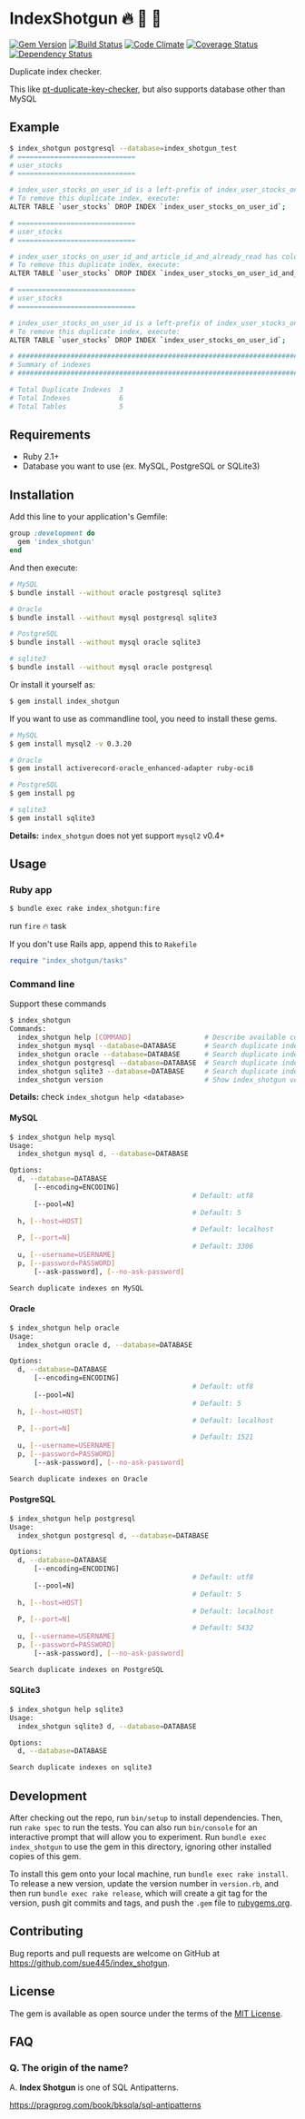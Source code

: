 # IndexShotgun :fire: :gun: :cop:
[![Gem Version](https://badge.fury.io/rb/index_shotgun.svg)](http://badge.fury.io/rb/index_shotgun)
[![Build Status](https://travis-ci.org/sue445/index_shotgun.svg?branch=master)](https://travis-ci.org/sue445/index_shotgun)
[![Code Climate](https://codeclimate.com/github/sue445/index_shotgun/badges/gpa.svg)](https://codeclimate.com/github/sue445/index_shotgun)
[![Coverage Status](https://coveralls.io/repos/sue445/index_shotgun/badge.svg?branch=master&service=github)](https://coveralls.io/github/sue445/index_shotgun?branch=master)
[![Dependency Status](https://gemnasium.com/sue445/index_shotgun.svg)](https://gemnasium.com/sue445/index_shotgun)

Duplicate index checker.

This like [pt-duplicate-key-checker](https://www.percona.com/doc/percona-toolkit/2.1/pt-duplicate-key-checker.html), but also supports database other than MySQL

## Example
```sh
$ index_shotgun postgresql --database=index_shotgun_test
# =============================
# user_stocks
# =============================

# index_user_stocks_on_user_id is a left-prefix of index_user_stocks_on_user_id_and_article_id
# To remove this duplicate index, execute:
ALTER TABLE `user_stocks` DROP INDEX `index_user_stocks_on_user_id`;

# =============================
# user_stocks
# =============================

# index_user_stocks_on_user_id_and_article_id_and_already_read has column(s) on the right side of unique index (index_user_stocks_on_user_id_and_article_id). You can drop if low cardinality
# To remove this duplicate index, execute:
ALTER TABLE `user_stocks` DROP INDEX `index_user_stocks_on_user_id_and_article_id_and_already_read`;

# =============================
# user_stocks
# =============================

# index_user_stocks_on_user_id is a left-prefix of index_user_stocks_on_user_id_and_article_id_and_already_read
# To remove this duplicate index, execute:
ALTER TABLE `user_stocks` DROP INDEX `index_user_stocks_on_user_id`;

# ########################################################################
# Summary of indexes
# ########################################################################

# Total Duplicate Indexes  3
# Total Indexes            6
# Total Tables             5
```

## Requirements
* Ruby 2.1+
* Database you want to use (ex. MySQL, PostgreSQL or SQLite3)

## Installation

Add this line to your application's Gemfile:

```ruby
group :development do
  gem 'index_shotgun'
end
```

And then execute:

```sh
# MySQL
$ bundle install --without oracle postgresql sqlite3

# Oracle
$ bundle install --without mysql postgresql sqlite3

# PostgreSQL
$ bundle install --without mysql oracle sqlite3

# sqlite3
$ bundle install --without mysql oracle postgresql
```

Or install it yourself as:

```sh
$ gem install index_shotgun
```

If you want to use as commandline tool, you need to install these gems.

```sh
# MySQL
$ gem install mysql2 -v 0.3.20

# Oracle
$ gem install activerecord-oracle_enhanced-adapter ruby-oci8

# PostgreSQL
$ gem install pg

# sqlite3
$ gem install sqlite3
```

**Details:** `index_shotgun` does not yet support `mysql2` v0.4+

## Usage
### Ruby app

```sh
$ bundle exec rake index_shotgun:fire
```

run `fire` :fire: task

If you don't use Rails app, append this to `Rakefile`

```ruby
require "index_shotgun/tasks"
```

### Command line
Support these commands

```sh
$ index_shotgun
Commands:
  index_shotgun help [COMMAND]                  # Describe available commands or one specific command
  index_shotgun mysql --database=DATABASE       # Search duplicate indexes on MySQL
  index_shotgun oracle --database=DATABASE      # Search duplicate indexes on Oracle
  index_shotgun postgresql --database=DATABASE  # Search duplicate indexes on PostgreSQL
  index_shotgun sqlite3 --database=DATABASE     # Search duplicate indexes on sqlite3
  index_shotgun version                         # Show index_shotgun version
```

**Details:** check `index_shotgun help <database>`

#### MySQL
```sh
$ index_shotgun help mysql
Usage:
  index_shotgun mysql d, --database=DATABASE

Options:
  d, --database=DATABASE
      [--encoding=ENCODING]
                                             # Default: utf8
      [--pool=N]
                                             # Default: 5
  h, [--host=HOST]
                                             # Default: localhost
  P, [--port=N]
                                             # Default: 3306
  u, [--username=USERNAME]
  p, [--password=PASSWORD]
      [--ask-password], [--no-ask-password]

Search duplicate indexes on MySQL
```

#### Oracle
```sh
$ index_shotgun help oracle
Usage:
  index_shotgun oracle d, --database=DATABASE

Options:
  d, --database=DATABASE
      [--encoding=ENCODING]
                                             # Default: utf8
      [--pool=N]
                                             # Default: 5
  h, [--host=HOST]
                                             # Default: localhost
  P, [--port=N]
                                             # Default: 1521
  u, [--username=USERNAME]
  p, [--password=PASSWORD]
      [--ask-password], [--no-ask-password]

Search duplicate indexes on Oracle
```

#### PostgreSQL
```sh
$ index_shotgun help postgresql
Usage:
  index_shotgun postgresql d, --database=DATABASE

Options:
  d, --database=DATABASE
      [--encoding=ENCODING]
                                             # Default: utf8
      [--pool=N]
                                             # Default: 5
  h, [--host=HOST]
                                             # Default: localhost
  P, [--port=N]
                                             # Default: 5432
  u, [--username=USERNAME]
  p, [--password=PASSWORD]
      [--ask-password], [--no-ask-password]

Search duplicate indexes on PostgreSQL
```

#### SQLite3
```sh
$ index_shotgun help sqlite3
Usage:
  index_shotgun sqlite3 d, --database=DATABASE

Options:
  d, --database=DATABASE

Search duplicate indexes on sqlite3
```

## Development

After checking out the repo, run `bin/setup` to install dependencies. Then, run `rake spec` to run the tests. You can also run `bin/console` for an interactive prompt that will allow you to experiment. Run `bundle exec index_shotgun` to use the gem in this directory, ignoring other installed copies of this gem.

To install this gem onto your local machine, run `bundle exec rake install`. To release a new version, update the version number in `version.rb`, and then run `bundle exec rake release`, which will create a git tag for the version, push git commits and tags, and push the `.gem` file to [rubygems.org](https://rubygems.org).

## Contributing

Bug reports and pull requests are welcome on GitHub at https://github.com/sue445/index_shotgun.


## License

The gem is available as open source under the terms of the [MIT License](http://opensource.org/licenses/MIT).

## FAQ
### Q. The origin of the name?
A. **Index Shotgun** is one of SQL Antipatterns.

https://pragprog.com/book/bksqla/sql-antipatterns
